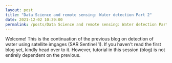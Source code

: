 ```yaml
---
layout: post
title: "Data Science and remote sensing: Water detection Part 2"
date: 2021-12-02 10:39:00
permalink: /posts/Data Science and remote sensing: Water detection Part 2"
---
```


Welcome! This is the continuation of the previous blog on detection  of water using satellite imgages (SAR Sentinel 1). If you haven't read the first blog yet, kindly head over to it. However, tutorial in this session (blog) is not entirely dependent on the previous. 
